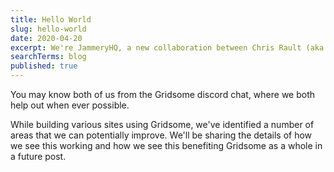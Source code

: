 ```yaml
---
title: Hello World
slug: hello-world
date: 2020-04-20
excerpt: We're JammeryHQ, a new collaboration between Chris Rault (aka SmokeyFro) and Travis Reynolds (aka Sniper7) to create premium resources for the JAMstack Community.
searchTerms: blog
published: true
---
```

You may know both of us from the Gridsome discord chat, where we both help out when ever possible. 

While building various sites using Gridsome, we've identified a number of areas that we can potentially improve. We'll be sharing the details of how we see this working and how we see this benefiting Gridsome as a whole in a future post.

